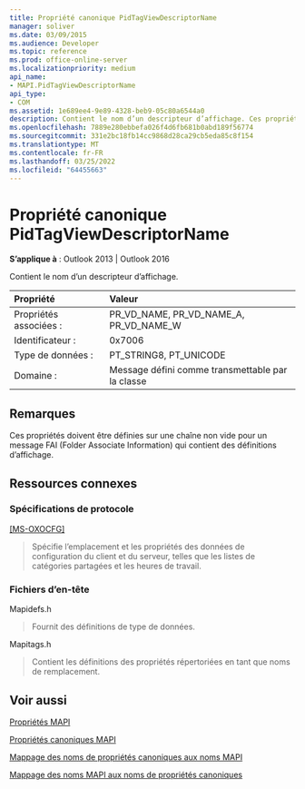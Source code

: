 ```yaml
---
title: Propriété canonique PidTagViewDescriptorName
manager: soliver
ms.date: 03/09/2015
ms.audience: Developer
ms.topic: reference
ms.prod: office-online-server
ms.localizationpriority: medium
api_name:
- MAPI.PidTagViewDescriptorName
api_type:
- COM
ms.assetid: 1e689ee4-9e89-4328-beb9-05c80a6544a0
description: Contient le nom d’un descripteur d’affichage. Ces propriétés doivent être définies sur une chaîne non vide pour un message FAI qui contient des définitions d’affichage.
ms.openlocfilehash: 7889e280ebbefa026f4d6fb681b0abd189f56774
ms.sourcegitcommit: 331e2bc18fb14cc9868d28ca29cb5eda85c8f154
ms.translationtype: MT
ms.contentlocale: fr-FR
ms.lasthandoff: 03/25/2022
ms.locfileid: "64455663"
---
```

# <a name="pidtagviewdescriptorname-canonical-property"></a>Propriété canonique PidTagViewDescriptorName

  
  
**S’applique à** : Outlook 2013 | Outlook 2016 
  
Contient le nom d’un descripteur d’affichage.
  
|Propriété |Valeur |
|:-----|:-----|
|Propriétés associées :  <br/> |PR_VD_NAME, PR_VD_NAME_A, PR_VD_NAME_W  <br/> |
|Identificateur :  <br/> |0x7006  <br/> |
|Type de données :  <br/> |PT_STRING8, PT_UNICODE  <br/> |
|Domaine :  <br/> |Message défini comme transmettable par la classe  <br/> |
   
## <a name="remarks"></a>Remarques

Ces propriétés doivent être définies sur une chaîne non vide pour un message FAI (Folder Associate Information) qui contient des définitions d’affichage.
  
## <a name="related-resources"></a>Ressources connexes

### <a name="protocol-specifications"></a>Spécifications de protocole

[[MS-OXOCFG]](https://msdn.microsoft.com/library/7d466dd5-c156-4da9-9a01-75c78e7e1a67%28Office.15%29.aspx)
  
> Spécifie l’emplacement et les propriétés des données de configuration du client et du serveur, telles que les listes de catégories partagées et les heures de travail.
    
### <a name="header-files"></a>Fichiers d’en-tête

Mapidefs.h
  
> Fournit des définitions de type de données.
    
Mapitags.h
  
> Contient les définitions des propriétés répertoriées en tant que noms de remplacement.
    
## <a name="see-also"></a>Voir aussi



[Propriétés MAPI](mapi-properties.md)
  
[Propriétés canoniques MAPI](mapi-canonical-properties.md)
  
[Mappage des noms de propriétés canoniques aux noms MAPI](mapping-canonical-property-names-to-mapi-names.md)
  
[Mappage des noms MAPI aux noms de propriétés canoniques](mapping-mapi-names-to-canonical-property-names.md)

